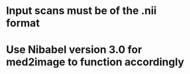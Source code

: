 # Input scans must be of the .nii format
# Use Nibabel version 3.0 for med2image to function accordingly